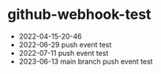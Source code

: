 # github-webhook-test
- 2022-04-15-20-46
- 2022-06-29 push event test
- 2022-07-11 push event test
- 2023-06-13 main branch push event test
